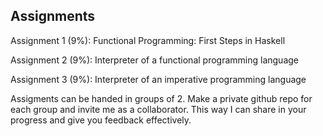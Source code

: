 ## Assignments

Assignment 1 (9%): Functional Programming: First Steps in Haskell

Assignment 2 (9%): Interpreter of a functional programming language

Assignment 3 (9%): Interpreter of an imperative programming language

Assigments can be handed in groups of 2. Make a private github repo for each group and invite me as a collaborator. This way I can share in your progress and give you feedback effectively.

